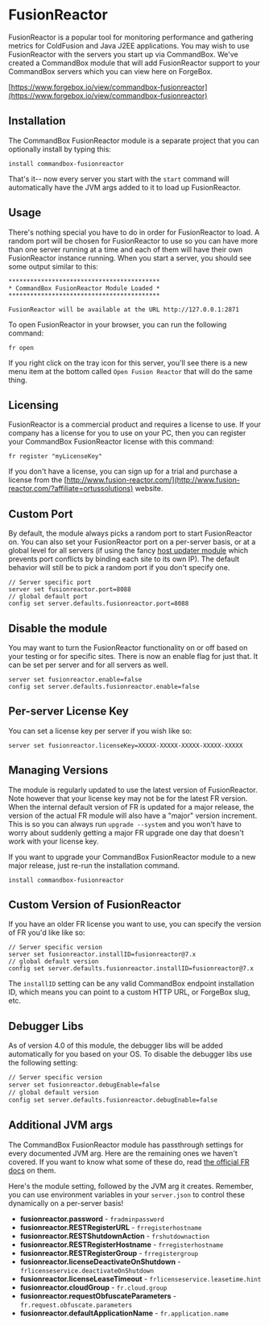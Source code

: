 # FusionReactor

FusionReactor is a popular tool for monitoring performance and gathering metrics for ColdFusion and Java J2EE applications. You may wish to use FusionReactor with the servers you start up via CommandBox. We've created a CommandBox module that will add FusionReactor support to your CommandBox servers which you can view here on ForgeBox.

[https://www.forgebox.io/view/commandbox-fusionreactor](https://www.forgebox.io/view/commandbox-fusionreactor)

## Installation

The CommandBox FusionReactor module is a separate project that you can optionally install by typing this:

```text
install commandbox-fusionreactor
```

That's it-- now every server you start with the `start` command will automatically have the JVM args added to it to load up FusionReactor.

## Usage

There's nothing special you have to do in order for FusionReactor to load. A random port will be chosen for FusionReactor to use so you can have more than one server running at a time and each of them will have their own FusionReactor instance running. When you start a server, you should see some output similar to this:

```text
******************************************
* CommandBox FusionReactor Module Loaded *
******************************************

FusionReactor will be available at the URL http://127.0.0.1:2871
```

To open FusionReactor in your browser, you can run the following command:

```text
fr open
```

If you right click on the tray icon for this server, you'll see there is a new menu item at the bottom called `Open Fusion Reactor` that will do the same thing.

## Licensing

FusionReactor is a commercial product and requires a license to use. If your company has a license for you to use on your PC, then you can register your CommandBox FusionReactor license with this command:

```text
fr register "myLicenseKey"
```

If you don't have a license, you can sign up for a trial and purchase a license from the [http://www.fusion-reactor.com/](http://www.fusion-reactor.com/?affiliate=ortussolutions) website.

## Custom Port

By default, the module always picks a random port to start FusionReactor on. You can also set your FusionReactor port on a per-server basis, or at a global level for all servers \(if using the fancy [host updater module](https://www.forgebox.io//view/commandbox-hostupdater) which prevents port conflicts by binding each site to its own IP\). The default behavior will still be to pick a random port if you don't specify one.

```text
// Server specific port
server set fusionreactor.port=8088
// global default port
config set server.defaults.fusionreactor.port=8088
```

## Disable the module

You may want to turn the FusionReactor functionality on or off based on your testing or for specific sites. There is now an enable flag for just that. It can be set per server and for all servers as well.

```text
server set fusionreactor.enable=false
config set server.defaults.fusionreactor.enable=false
```

## Per-server License Key

You can set a license key per server if you wish like so:

```text
server set fusionreactor.licenseKey=XXXXX-XXXXX-XXXXX-XXXXX-XXXXX
```

## Managing Versions

The module is regularly updated to use the latest version of FusionReactor. Note however that your license key may not be for the latest FR version. When the internal default version of FR is updated for a major release, the version of the actual FR module will also have a "major" version increment. This is so you can always run `upgrade --system` and you won't have to worry about suddenly getting a major FR upgrade one day that doesn't work with your license key.

If you want to upgrade your CommandBox FusionReactor module to a new major release, just re-run the installation command.

```text
install commandbox-fusionreactor
```

## Custom Version of FusionReactor

If you have an older FR license you want to use, you can specify the version of FR you'd like like so:

```text
// Server specific version
server set fusionreactor.installID=fusionreactor@7.x
// global default version
config set server.defaults.fusionreactor.installID=fusionreactor@7.x
```

The `installID` setting can be any valid CommandBox endpoint installation ID, which means you can point to a custom HTTP URL, or ForgeBox slug, etc.

## Debugger Libs

As of version 4.0 of this module, the debugger libs will be added automatically for you based on your OS.  To disable the debugger libs use the following setting:

```bash
// Server specific version
server set fusionreactor.debugEnable=false
// global default version
config set server.defaults.fusionreactor.debugEnable=false

```

## Additional JVM args

The CommandBox FusionReactor module has passthrough settings for every documented JVM arg. Here are the remaining ones we haven't covered. If you want to know what some of these do, read [the official FR docs](https://docs.fusion-reactor.com/display/FR70/System+Configuration+Keys) on them.

Here's the module setting, followed by the JVM arg it creates. Remember, you can use environment variables in your `server.json` to control these dynamically on a per-server basis!

* **fusionreactor.password** - `fradminpassword`
* **fusionreactor.RESTRegisterURL** - `frregisterhostname`
* **fusionreactor.RESTShutdownAction** - `frshutdownaction`
* **fusionreactor.RESTRegisterHostname** - `frregisterhostname`
* **fusionreactor.RESTRegisterGroup** - `frregistergroup`
* **fusionreactor.licenseDeactivateOnShutdown** - `frlicenseservice.deactivateOnShutdown`
* **fusionreactor.licenseLeaseTimeout** - `frlicenseservice.leasetime.hint`
* **fusionreactor.cloudGroup** - `fr.cloud.group`
* **fusionreactor.requestObfuscateParameters** - `fr.request.obfuscate.parameters`
* **fusionreactor.defaultApplicationName** - `fr.application.name`

